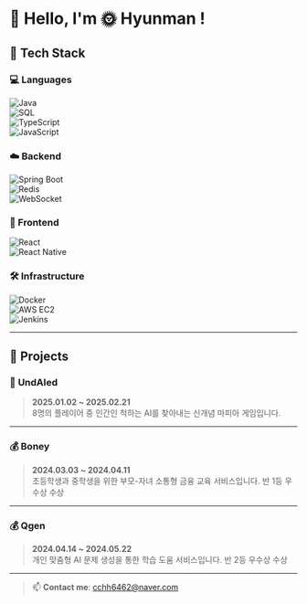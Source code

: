 # 👋 Hello, I'm 🌞 Hyunman !

## 🔧 Tech Stack

### 💻 Languages  
![Java](https://img.shields.io/badge/Java-007396?style=flat&logo=java&logoColor=white)  
![SQL](https://img.shields.io/badge/MySQL-4479A1?style=flat&logo=mysql&logoColor=white)  
![TypeScript](https://img.shields.io/badge/TypeScript-3178C6?style=flat&logo=typescript&logoColor=white)  
![JavaScript](https://img.shields.io/badge/JavaScript-F7DF1E?style=flat&logo=javascript&logoColor=black)

### ☁️ Backend  
![Spring Boot](https://img.shields.io/badge/Spring%20Boot-6DB33F?style=flat&logo=spring-boot&logoColor=white)  
![Redis](https://img.shields.io/badge/Redis-DC382D?style=flat&logo=redis&logoColor=white)  
![WebSocket](https://img.shields.io/badge/WebSocket-000000?style=flat&logo=websocket&logoColor=white)

### 📱 Frontend  
![React](https://img.shields.io/badge/React-61DAFB?style=flat&logo=react&logoColor=black)  
![React Native](https://img.shields.io/badge/React%20Native-61DAFB?style=flat&logo=react&logoColor=black)

### 🛠 Infrastructure  
![Docker](https://img.shields.io/badge/Docker-2496ED?style=flat&logo=docker&logoColor=white)  
![AWS EC2](https://img.shields.io/badge/AWS%20EC2-FF9900?style=flat&logo=amazon-ec2&logoColor=white)  
![Jenkins](https://img.shields.io/badge/Jenkins-D24939?style=flat&logo=jenkins&logoColor=white)

---

## 💼 Projects

### 🧠 **UndAIed**  
> **2025.01.02 ~ 2025.02.21**  
> 8명의 플레이어 중 인간인 척하는 AI를 찾아내는 신개념 마피아 게임입니다.

---

### 💰 **Boney**  
> **2024.03.03 ~ 2024.04.11**  
> 초등학생과 중학생을 위한 부모-자녀 소통형 금융 교육 서비스입니다.
> 반 1등 우수상 수상

---

### 💰 **Qgen**  
> **2024.04.14 ~ 2024.05.22**  
> 개인 맞춤형 AI 문제 생성을 통한 학습 도움 서비스입니다.
> 반 2등 우수상 수상
 
---

> 📫 **Contact me**: cchh6462@naver.com

